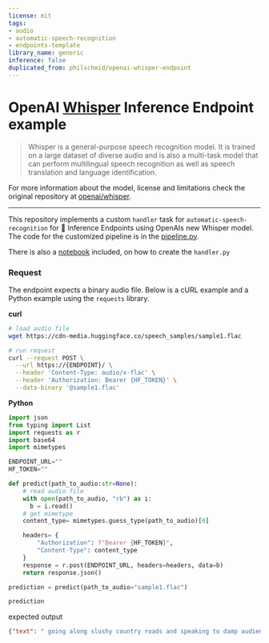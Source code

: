 ```yaml
---
license: mit
tags:
- audio
- automatic-speech-recognition
- endpoints-template
library_name: generic
inference: false
duplicated_from: philschmid/openai-whisper-endpoint
---
```


# OpenAI [Whisper](https://github.com/openai/whisper) Inference Endpoint example

> Whisper is a general-purpose speech recognition model. It is trained on a large dataset of diverse audio and is also a multi-task model that can perform multilingual speech recognition as well as speech translation and language identification.

For more information about the model, license and limitations check the original repository at [openai/whisper](https://github.com/openai/whisper).

---

This repository implements a custom `handler` task for `automatic-speech-recognition` for 🤗 Inference Endpoints using OpenAIs new Whisper model. The code for the customized pipeline is in the [pipeline.py](https://huggingface.co/philschmid/openai-whisper-endpoint/blob/main/handler.py).

There is also a [notebook](https://huggingface.co/philschmid/openai-whisper-endpoint/blob/main/create_handler.ipynb) included, on how to create the `handler.py`

###  Request 

The endpoint expects a binary audio file. Below is a cURL example and a Python example using the `requests` library.

**curl**

```bash
# load audio file
wget https://cdn-media.huggingface.co/speech_samples/sample1.flac

# run request
curl --request POST \
  --url https://{ENDPOINT}/ \
  --header 'Content-Type: audio/x-flac' \
  --header 'Authorization: Bearer {HF_TOKEN}' \
  --data-binary '@sample1.flac'
```

**Python**

```python
import json
from typing import List
import requests as r
import base64
import mimetypes

ENDPOINT_URL=""
HF_TOKEN=""

def predict(path_to_audio:str=None):
    # read audio file
    with open(path_to_audio, "rb") as i:
      b = i.read()
    # get mimetype
    content_type= mimetypes.guess_type(path_to_audio)[0]

    headers= {
        "Authorization": f"Bearer {HF_TOKEN}",
        "Content-Type": content_type
    }
    response = r.post(ENDPOINT_URL, headers=headers, data=b)
    return response.json()

prediction = predict(path_to_audio="sample1.flac")

prediction

```
expected output

```json
{"text": " going along slushy country roads and speaking to damp audiences in draughty school rooms day after day for a fortnight. He'll have to put in an appearance at some place of worship on Sunday morning, and he can come to us immediately afterwards."}
```
